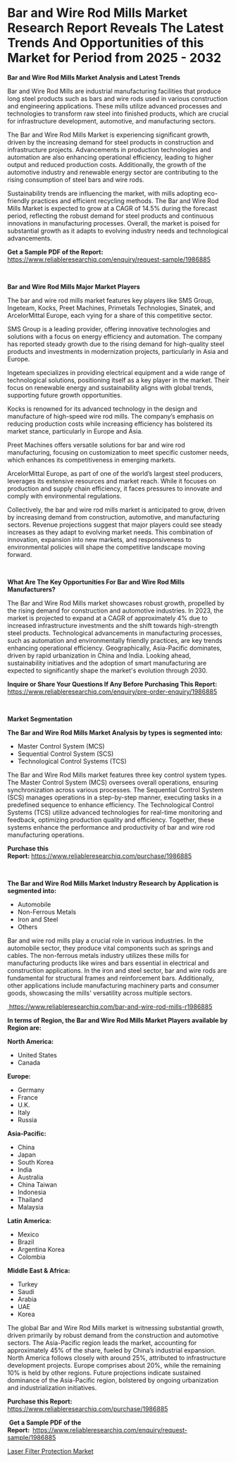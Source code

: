 <p><h1>Bar and Wire Rod Mills Market Research Report Reveals The Latest Trends And Opportunities of this Market for Period from 2025 - 2032</h1></p><p><strong>Bar and Wire Rod Mills Market Analysis and Latest Trends</strong></p>
<p><p>Bar and Wire Rod Mills are industrial manufacturing facilities that produce long steel products such as bars and wire rods used in various construction and engineering applications. These mills utilize advanced processes and technologies to transform raw steel into finished products, which are crucial for infrastructure development, automotive, and manufacturing sectors.</p><p>The Bar and Wire Rod Mills Market is experiencing significant growth, driven by the increasing demand for steel products in construction and infrastructure projects. Advancements in production technologies and automation are also enhancing operational efficiency, leading to higher output and reduced production costs. Additionally, the growth of the automotive industry and renewable energy sector are contributing to the rising consumption of steel bars and wire rods.</p><p>Sustainability trends are influencing the market, with mills adopting eco-friendly practices and efficient recycling methods. The Bar and Wire Rod Mills Market is expected to grow at a CAGR of 14.5% during the forecast period, reflecting the robust demand for steel products and continuous innovations in manufacturing processes. Overall, the market is poised for substantial growth as it adapts to evolving industry needs and technological advancements.</p></p>
<p><strong>Get a Sample PDF of the Report:&nbsp;</strong> <a href="https://www.reliableresearchiq.com/enquiry/request-sample/1986885?utm_campaign=2771&utm_medium=2&utm_source=Github&utm_content=ia&utm_term=02032025&utm_id=bar-and-wire-rod-mills">https://www.reliableresearchiq.com/enquiry/request-sample/1986885</a></p>
<p>&nbsp;</p>
<p><strong>Bar and Wire Rod Mills Major Market Players</strong></p>
<p><p>The bar and wire rod mills market features key players like SMS Group, Ingeteam, Kocks, Preet Machines, Primetals Technologies, Sinatek, and ArcelorMittal Europe, each vying for a share of this competitive sector. </p><p>SMS Group is a leading provider, offering innovative technologies and solutions with a focus on energy efficiency and automation. The company has reported steady growth due to the rising demand for high-quality steel products and investments in modernization projects, particularly in Asia and Europe.</p><p>Ingeteam specializes in providing electrical equipment and a wide range of technological solutions, positioning itself as a key player in the market. Their focus on renewable energy and sustainability aligns with global trends, supporting future growth opportunities.</p><p>Kocks is renowned for its advanced technology in the design and manufacture of high-speed wire rod mills. The company’s emphasis on reducing production costs while increasing efficiency has bolstered its market stance, particularly in Europe and Asia.</p><p>Preet Machines offers versatile solutions for bar and wire rod manufacturing, focusing on customization to meet specific customer needs, which enhances its competitiveness in emerging markets.</p><p>ArcelorMittal Europe, as part of one of the world’s largest steel producers, leverages its extensive resources and market reach. While it focuses on production and supply chain efficiency, it faces pressures to innovate and comply with environmental regulations.</p><p>Collectively, the bar and wire rod mills market is anticipated to grow, driven by increasing demand from construction, automotive, and manufacturing sectors. Revenue projections suggest that major players could see steady increases as they adapt to evolving market needs. This combination of innovation, expansion into new markets, and responsiveness to environmental policies will shape the competitive landscape moving forward.</p></p>
<p>&nbsp;</p>
<p><strong>What Are The Key Opportunities For Bar and Wire Rod Mills Manufacturers?</strong></p>
<p><p>The Bar and Wire Rod Mills market showcases robust growth, propelled by the rising demand for construction and automotive industries. In 2023, the market is projected to expand at a CAGR of approximately 4% due to increased infrastructure investments and the shift towards high-strength steel products. Technological advancements in manufacturing processes, such as automation and environmentally friendly practices, are key trends enhancing operational efficiency. Geographically, Asia-Pacific dominates, driven by rapid urbanization in China and India. Looking ahead, sustainability initiatives and the adoption of smart manufacturing are expected to significantly shape the market's evolution through 2030.</p></p>
<p><strong>Inquire or Share Your Questions If Any Before Purchasing This Report:</strong> <a href="https://www.reliableresearchiq.com/enquiry/pre-order-enquiry/1986885?utm_campaign=2771&utm_medium=2&utm_source=Github&utm_content=ia&utm_term=02032025&utm_id=bar-and-wire-rod-mills">https://www.reliableresearchiq.com/enquiry/pre-order-enquiry/1986885</a></p>
<p>&nbsp;</p>
<p><strong>Market Segmentation</strong></p>
<p><strong>The Bar and Wire Rod Mills Market Analysis by types is segmented into:</strong></p>
<p><ul><li>Master Control System (MCS)</li><li>Sequential Control System (SCS)</li><li>Technological Control Systems (TCS)</li></ul></p>
<p><p>The Bar and Wire Rod Mills market features three key control system types. The Master Control System (MCS) oversees overall operations, ensuring synchronization across various processes. The Sequential Control System (SCS) manages operations in a step-by-step manner, executing tasks in a predefined sequence to enhance efficiency. The Technological Control Systems (TCS) utilize advanced technologies for real-time monitoring and feedback, optimizing production quality and efficiency. Together, these systems enhance the performance and productivity of bar and wire rod manufacturing operations.</p></p>
<p><strong>Purchase this Report:&nbsp;</strong><a href="https://www.reliableresearchiq.com/purchase/1986885?utm_campaign=2771&utm_medium=2&utm_source=Github&utm_content=ia&utm_term=02032025&utm_id=bar-and-wire-rod-mills">https://www.reliableresearchiq.com/purchase/1986885</a></p>
<p>&nbsp;</p>
<p><strong>The Bar and Wire Rod Mills Market Industry Research by Application is segmented into:</strong></p>
<p><ul><li>Automobile</li><li>Non-Ferrous Metals</li><li>Iron and Steel</li><li>Others</li></ul></p>
<p><p>Bar and wire rod mills play a crucial role in various industries. In the automobile sector, they produce vital components such as springs and cables. The non-ferrous metals industry utilizes these mills for manufacturing products like wires and bars essential in electrical and construction applications. In the iron and steel sector, bar and wire rods are fundamental for structural frames and reinforcement bars. Additionally, other applications include manufacturing machinery parts and consumer goods, showcasing the mills' versatility across multiple sectors.</p></p>
<p><a href="https://www.reliableresearchiq.com/bar-and-wire-rod-mills-r1986885?utm_campaign=2771&utm_medium=2&utm_source=Github&utm_content=ia&utm_term=02032025&utm_id=bar-and-wire-rod-mills">&nbsp;https://www.reliableresearchiq.com/bar-and-wire-rod-mills-r1986885</a></p>
<p><strong>In terms of Region, the Bar and Wire Rod Mills Market Players available by Region are:</strong></p>
<p>
    <p> <strong> North America: </strong>
        <ul>
            <li>United States</li>
            <li>Canada</li>
        </ul>
        </p> 
    <p> <strong> Europe: </strong>
        <ul>
            <li>Germany</li>
            <li>France</li>
            <li>U.K.</li>
            <li>Italy</li>
            <li>Russia</li>
        </ul>
        </p> 
    <p> <strong> Asia-Pacific: </strong>
        <ul>
            <li>China</li>
            <li>Japan</li>
            <li>South Korea</li>
            <li>India</li>
            <li>Australia</li>
            <li>China Taiwan</li>
            <li>Indonesia</li>
            <li>Thailand</li>
            <li>Malaysia</li>
        </ul>
        </p> 
    <p> <strong> Latin America: </strong>
        <ul>
            <li>Mexico</li>
            <li>Brazil</li>
            <li>Argentina Korea</li>
            <li>Colombia</li>
        </ul>
        </p> 
    <p> <strong> Middle East & Africa: </strong>
        <ul>
            <li>Turkey</li>
            <li>Saudi</li>
            <li>Arabia</li>
            <li>UAE</li>
            <li>Korea</li>
        </ul>
    </p>
    </p>
<p><p>The global Bar and Wire Rod Mills market is witnessing substantial growth, driven primarily by robust demand from the construction and automotive sectors. The Asia-Pacific region leads the market, accounting for approximately 45% of the share, fueled by China’s industrial expansion. North America follows closely with around 25%, attributed to infrastructure development projects. Europe comprises about 20%, while the remaining 10% is held by other regions. Future projections indicate sustained dominance of the Asia-Pacific region, bolstered by ongoing urbanization and industrialization initiatives.</p></p>
<p><strong>Purchase this Report: </strong><a href="https://www.reliableresearchiq.com/purchase/1986885?utm_campaign=2771&utm_medium=2&utm_source=Github&utm_content=ia&utm_term=02032025&utm_id=bar-and-wire-rod-mills">https://www.reliableresearchiq.com/purchase/1986885</a></p>
<p>&nbsp;<strong>Get a Sample PDF of the Report:&nbsp;&nbsp;</strong><a href="https://www.reliableresearchiq.com/enquiry/request-sample/1986885?utm_campaign=2771&utm_medium=2&utm_source=Github&utm_content=ia&utm_term=02032025&utm_id=bar-and-wire-rod-mills">https://www.reliableresearchiq.com/enquiry/request-sample/1986885</a></p>
<p><strong></strong></p>
<p><p><a href="https://github.com/aidelndasse/Market-Research-Report-List-1/blob/main/laser-filter-protection-market.md?utm_campaign=2771&utm_medium=2&utm_source=Github&utm_content=ia&utm_term=02032025&utm_id=bar-and-wire-rod-mills">Laser Filter Protection Market</a></p></p>